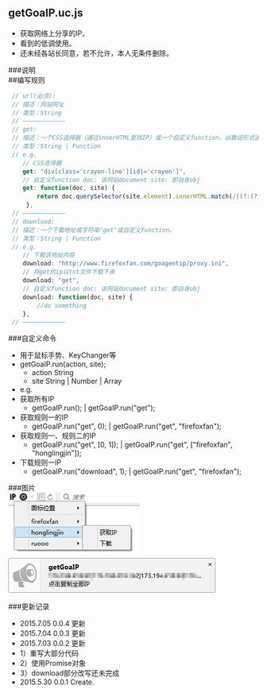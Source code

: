 getGoaIP.uc.js
----------------------------------- 
 - 获取网络上分享的IP。  
 - 看到的低调使用。  
 - 还未经各站长同意，若不允许，本人无条件删除。  

###说明  
##<a name="code">编写规则
```javascript
 // url(必须):
 // 描述：网站网址
 // 类型：String
 // ————————————
 // get:
 // 描述：一个CSS选择器（通过innerHTML查找IP）或一个自定义function，以数组形式返回IP。
 // 类型：String | Function
 // e.g.
    // CSS选择器
    get: "div[class='crayon-line'][id|='crayon']",
    // 自定义function doc: 该网站document site: 即自身obj
    get: function(doc, site) {
    	return doc.querySelector(site.element).innerHTML.match(/((?:(?:25[0-5]|2[0-4]\d|((1\d{2})|([1-9]?\d)))\.){3}(?:25[0-5]|2[0-4]\d|((1\d{2})|([1-9]?\d))))/g);
     },
 // ————————————
 // download:
 // 描述：一个下载地址或字符串"get"或自定义function。
 // 类型：String | Function
 // e.g.
    // 下载该地址内容
    download: "http://www.firefoxfan.com/goagentip/proxy.ini",
    // 将get的ip以txt文件下载下来
    download: "get",
    // 自定义function doc: 该网站document site: 即自身obj
    download: function(doc, site) {
    	//do something
    },
 // ————————————
```


###自定义命令
 - 用于鼠标手势、KeyChanger等
  - getGoaIP.run(action, site);
    - action String
    - site String | Number | Array
 - e.g.
  - 获取所有IP
    - getGoaIP.run(); | getGoaIP.run("get");
  - 获取规则一的IP
    - getGoaIP.run("get", 0); | getGoaIP.run("get", "firefoxfan");
  - 获取规则一、规则二的IP
    - getGoaIP.run("get", [0, 1]); | getGoaIP.run("get", ["firefoxfan", "honglingjin"]);
  - 下载规则一IP
    - getGoaIP.run("download", 1); | getGoaIP.run("get", "firefoxfan");

###图片  
![](https://github.com/GH-Kelo/userChromeJS/raw/master/getGoaIP/getGoaIP/getGoaIP/getGoaIP/img/getGoaIP.png "getGoaIP")  
![](https://github.com/GH-Kelo/userChromeJS/raw/master/getGoaIP/getGoaIP/getGoaIP/getGoaIP/img/getGoaIP2.png "getGoaIP2")  

###更新记录    
 - 2015.7.05 0.0.4 更新
 - 2015.7.04 0.0.3 更新
 - 2015.7.03 0.0.2 更新
  - 1）重写大部分代码
  - 2）使用Promise对象
  - 3）download部分改写还未完成
 - 2015.5.30 0.0.1 Create.  


